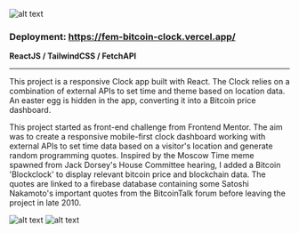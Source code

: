 ![alt text](https://pnguyen-portfolio.vercel.app/detail/desktop/image-clock-hero@2x.jpg)

### Deployment: https://fem-bitcoin-clock.vercel.app/ ###
**ReactJS / TailwindCSS / FetchAPI**

----

This project is a responsive Clock app built with React. The Clock relies on a combination of external APIs to set time and theme based on location data. An easter egg is hidden in the app, converting it into a Bitcoin price dashboard.

This project started as front-end challenge from Frontend Mentor. The aim was to create a responsive mobile-first clock dashboard working with external APIs to set time data based on a visitor's location and generate random programming quotes. Inspired by the Moscow Time meme spawned from Jack Dorsey's House Committee hearing, I added a Bitcoin 'Blockclock' to display relevant bitcoin price and blockchain data. The quotes are linked to a firebase database containing some Satoshi Nakamoto's important quotes from the BitcoinTalk forum before leaving the project in late 2010.

![alt text](https://pnguyen-portfolio.vercel.app/detail/desktop/image-clock-preview-1@2x.jpg)
![alt text](https://pnguyen-portfolio.vercel.app/detail/desktop/image-clock-preview-2@2x.jpg)

